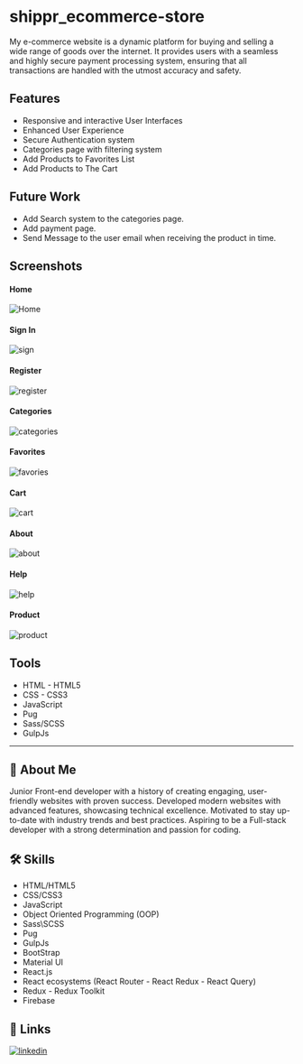 # shippr_ecommerce-store

My e-commerce website is a dynamic platform for buying and selling a wide range of goods over the internet. It provides users with a seamless and highly secure payment processing system, ensuring that all transactions are handled with the utmost accuracy and safety.

## Features

- Responsive and interactive User Interfaces
- Enhanced User Experience
- Secure Authentication system
- Categories page with filtering system
- Add Products to Favorites List
- Add Products to The Cart

## Future Work

- Add Search system to the categories page.
- Add payment page.
- Send Message to the user email when receiving the product in time.

## Screenshots

#### Home

![Home](./screenshots/home.png)

#### Sign In

![sign](./screenshots/log%20in.png)

#### Register

![register](./screenshots/register.png)

#### Categories

![categories](./screenshots/categories.jpeg)

#### Favorites

![favories](./screenshots/favorites.png)

#### Cart

![cart](./screenshots/cart.png)

#### About

![about](./screenshots/about.png)

#### Help

![help](./screenshots/help.png)

#### Product

![product](./screenshots/product.png)

## Tools

- HTML - HTML5
- CSS - CSS3
- JavaScript
- Pug
- Sass/SCSS
- GulpJs

---

## 🚀 About Me

Junior Front-end developer with a history of creating engaging, user-friendly websites with proven success. Developed modern websites with advanced features, showcasing technical excellence. Motivated to stay up-to-date with industry trends and best practices. Aspiring to be a Full-stack developer with a strong determination and passion for coding.

## 🛠 Skills

- HTML/HTML5
- CSS/CSS3
- JavaScript
- Object Oriented Programming (OOP)
- Sass\SCSS
- Pug
- GulpJs
- BootStrap
- Material UI
- React.js
- React ecosystems (React Router - React Redux - React Query)
- Redux - Redux Toolkit
- Firebase

## 🔗 Links

[![linkedin](https://img.shields.io/badge/linkedin-0A66C2?style=for-the-badge&logo=linkedin&logoColor=white)](https://www.linkedin.com/in/abdulrahmanismael/)
